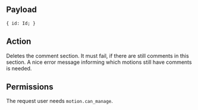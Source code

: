 ## Payload
```
{ id: Id; }
```


## Action
Deletes the comment section. It must fail, if there are still comments in this section. A nice error message informing which motions still have comments is needed.

## Permissions
The request user needs `motion.can_manage`.
